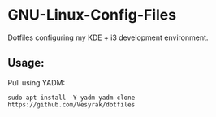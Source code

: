 # GNU-Linux-Config-Files

Dotfiles configuring my KDE + i3 development environment.

## Usage:

Pull using YADM:

`sudo apt install -Y yadm yadm clone https://github.com/Vesyrak/dotfiles`

